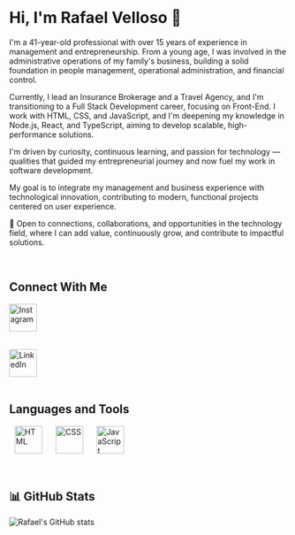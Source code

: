 <br>

# Hi, I'm Rafael Velloso 👋

I'm a 41-year-old professional with over 15 years of experience in management and entrepreneurship. From a young age, I was involved in the administrative operations of my family's business, building a solid foundation in people management, operational administration, and financial control.

Currently, I lead an Insurance Brokerage and a Travel Agency, and I'm transitioning to a Full Stack Development career, focusing on Front-End. I work with HTML, CSS, and JavaScript, and I'm deepening my knowledge in Node.js, React, and TypeScript, aiming to develop scalable, high-performance solutions.

I'm driven by curiosity, continuous learning, and passion for technology — qualities that guided my entrepreneurial journey and now fuel my work in software development.

My goal is to integrate my management and business experience with technological innovation, contributing to modern, functional projects centered on user experience.

📩 Open to connections, collaborations, and opportunities in the technology field, where I can add value, continuously grow, and contribute to impactful solutions.

<br>

## Connect With Me

<a href="https://www.instagram.com/rafaelvellosoborges" target="_blank">
  <img width="50" height="50" alt="Instagram" 
       src="https://github.com/user-attachments/assets/6825fdc9-2249-40bd-8f22-7fa6ab540a05" 
       style="display:block; margin-bottom:15px;" />
</a>
<br>
<a href="https://www.linkedin.com/in/rafaelvelloso/" target="_blank">
  <img width="50" height="50" alt="LinkedIn" 
       src="https://github.com/user-attachments/assets/d90b1bab-cd7d-402b-acec-d77dc9ae7064" 
       style="display:block;" />
</a>

<br>

## Languages and Tools


<img width="50" height="50" alt="HTML" 
     src="https://github.com/user-attachments/assets/0361cbce-10d6-44d3-bd1d-61df9263e43b" 
     style="padding:0 10px;" />
<img width="50" height="50" alt="CSS" 
     src="https://github.com/user-attachments/assets/bef9d1bb-f97a-421f-bae6-c4f8c68fd7a8" 
     style="padding:0 10px;" />
<img width="50" height="50" alt="JavaScript" 
     src="https://github.com/user-attachments/assets/fb5c9df8-edef-4684-becc-6ed3991a56a0" 
     style="padding:0 10px;" />

<br>

## 📊 GitHub Stats

![Rafael's GitHub stats](https://github-readme-stats.vercel.app/api?username=rafaelvelloso&show_icons=true&theme=tokyonight)
